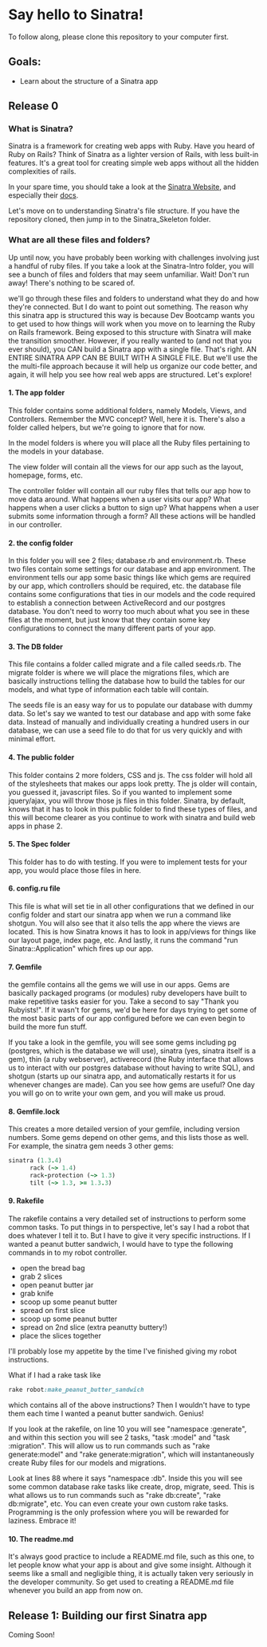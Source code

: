 # Say hello to Sinatra!

To follow along, please clone this repository to your computer first.

## Goals: 

* Learn about the structure of a Sinatra app


## Release 0

### What is Sinatra?

Sinatra is a framework for creating web apps with Ruby. Have you heard of Ruby on Rails? Think of Sinatra as a lighter version of Rails, with less built-in features. It's a great tool for creating simple web apps without all the hidden complexities of rails.

In your spare time, you should take a look at the [Sinatra Website](http://www.sinatrarb.com), and especially their [docs](http://www.sinatrarb.com/intro.html). 

Let's move on to understanding Sinatra's file structure. If you have the repository cloned, then jump in to the Sinatra_Skeleton folder.

### What are all these files and folders?

Up until now, you have probably been working with challenges involving just a handful of ruby files. If you take a look at the Sinatra-Intro folder, you will see a bunch of files and folders that may seem unfamiliar. Wait! Don't run away! There's nothing to be scared of.

we'll go through these files and folders to understand what they do and how they're connected. But I do want to point out something. The reason why this sinatra app is structured this way is because Dev Bootcamp wants you to get used to how things will work when you move on to learning the Ruby on Rails framework. Being exposed to this structure with Sinatra will make the transition smoother. However, if you really wanted to (and not that you ever should), you CAN build a Sinatra app with a single file. That's right. AN ENTIRE SINATRA APP CAN BE BUILT WITH A SINGLE FILE. But we'll use the the multi-file approach because it will help us organize our code better, and again, it will help you see how real web apps are structured. Let's explore!

#### 1. The app folder

This folder contains some additional folders, namely Models, Views, and Controllers. Remember the MVC concept? Well, here it is. There's also a folder called helpers, but we're going to ignore that for now.

In the model folders is where you will place all the Ruby files pertaining to the models in your database.

The view folder will contain all the views for our app such as the layout, homepage, forms, etc.

The controller folder will contain all our ruby files that tells our app how to move data around. What happens when a user visits our app? What happens when a user clicks a button to sign up? What happens when a user submits some information through a form? All these actions will be handled in our controller.

#### 2. the config folder

In this folder you will see 2 files; database.rb and environment.rb. These two files contain some settings for our database and app environment. The environment tells our app some basic things like which gems are required by our app, which controllers should be required, etc. the database file contains some configurations that ties in our models and the code required to establish a connection between ActiveRecord and our postgres database. You don't need to worry too much about what you see in these files at the moment, but just know that they contain some key configurations to connect the many different parts of your app.

#### 3. The DB folder

This file contains a folder called migrate and a file called seeds.rb. The migrate folder is where we will place the migrations files, which are basically instructions telling the database how to build the tables for our models, and what type of information each table will contain. 

The seeds file is an easy way for us to populate our database with dummy data. So let's say we wanted to test our database and app with some fake data. Instead of manually and individually creating a hundred users in our database, we can use a seed file to do that for us very quickly and with minimal effort.

#### 4. The public folder

This folder contains 2 more folders, CSS and js. The css folder will hold all of the stylesheets that makes our apps look pretty. The js older will contain, you guessed it, javascript files. So if you wanted to implement some jquery/ajax, you will throw those js files in this folder. Sinatra, by default, knows that it has to look in this public folder to find these types of files, and this will become clearer as you continue to work with sinatra and build web apps in phase 2.

#### 5. The Spec folder

This folder has to do with testing. If you were to implement tests for your app, you would place those files in here.

#### 6. config.ru file

This file is what will set tie in all other configurations that we defined in our config folder and start our sinatra app when we run a command like shotgun. You will also see that it also tells the app where the views are located. This is how Sinatra knows it has to look in app/views for things like our layout page, index page, etc. And lastly, it runs the command "run Sinatra::Application" which fires up our app. 

#### 7. Gemfile

the gemfile contains all the gems we will use in our apps. Gems are basically packaged programs (or modules) ruby developers have built to make repetitive tasks easier for you. Take a second to say "Thank you Rubyists!". If it wasn't for gems, we'd be here for days trying to get some of the most basic parts of our app configured before we can even begin to build the more fun stuff. 

If you take a look in the gemfile, you will see some gems including pg (postgres, which is the database we will use), sinatra (yes, sinatra itself is a gem), thin (a ruby webserver), activerecord (the Ruby interface that allows us to interact with our postgres database without having to write SQL), and shotgun (starts up our sinatra app, and automatically restarts it for us whenever changes are made). Can you see how gems are useful? One day you will go on to write your own gem, and you will make us proud.


#### 8. Gemfile.lock

This creates a more detailed version of your gemfile, including version numbers. Some gems depend on other gems, and this lists those as well. For example, the sinatra gem needs 3 other gems:

```Ruby
sinatra (1.3.4)
      rack (~> 1.4)
      rack-protection (~> 1.3)
      tilt (~> 1.3, >= 1.3.3)
```

#### 9. Rakefile 

The rakefile contains a very detailed set of instructions to perform some common tasks. To put things in to perspective, let's say I had a robot that does whatever I tell it to. But I have to give it very specific instructions. If I wanted a peanut butter sandwich, I would have to type the following commands in to my robot controller. 


* open the bread bag
* grab 2 slices
* open peanut butter jar
* grab knife
* scoop up some peanut butter
* spread on first slice
* scoop up some peanut butter
* spread on 2nd slice (extra peanutty buttery!)
* place the slices together

I'll probably lose my appetite by the time I've finished giving my robot instructions.

What if I had a rake task like

```Ruby
rake robot:make_peanut_butter_sandwich
```

which contains all of the above instructions? Then I wouldn't have to type them each time I wanted a peanut butter sandwich. Genius!

If you look at the rakefile, on line 10 you will see "namespace :generate", and within this section you will see 2 tasks, "task :model" and "task :migration". This will allow us to run commands such as "rake generate:model" and "rake generate:migration", which will instantaneously create Ruby files for our models and migrations. 

Look at lines 88 where it says "namespace :db". Inside this you will see some common database rake tasks like create, drop, migrate, seed. This is what allows us to run commands such as "rake db:create", "rake db:migrate", etc. You can even create your own custom rake tasks. Programming is the only profession where you will be rewarded for laziness. Embrace it!

#### 10. The readme.md

It's always good practice to include a README.md file, such as this one, to let people know what your app is about and give some insight. Although it seems like a small and negligible thing, it is actually taken very seriously in the developer community. So get used to creating a README.md file whenever you build an app from now on.

## Release 1: Building our first Sinatra app 

Coming Soon!